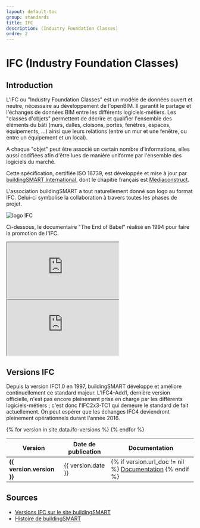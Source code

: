 ```yaml
---
layout: default-toc
group: standards
title: IFC
description: (Industry Foundation Classes)
ordre: 2
---
```


# IFC (Industry Foundation Classes)

## Introduction

L'IFC ou "Industry Foundation Classes" est un modèle de données ouvert et neutre, nécessaire au développement de l'openBIM. Il garantit le partage et l'échanges de données BIM entre les différents logiciels-métiers. Les "classes d'objets" permettent de décrire et qualifier l'ensemble des éléments du bâti (murs, dalles, cloisons, portes, fenêtres, espaces, équipements, ...) ainsi que leurs relations (entre un mur et une fenêtre, ou entre un équipement et un local).

A chaque "objet" peut être associé un certain nombre d'informations, elles aussi codifiées afin d'être lues de manière uniforme par l'ensemble des logiciels du marché.

Cette spécification, certifiée ISO 16739, est développée et mise à jour par [buildingSMART International](http://www.buildingsmart.org/), dont le chapitre français est [Mediaconstruct](http://www.mediaconstruct.fr/).

L'association buildingSMART a tout naturellement donné son logo au format IFC. Celui-ci symbolise la collaboration à travers toutes les phases de projet.

![logo IFC](http://www.buildingsmart.org/wp-content/uploads/2014/11/Full-Logo1.jpg "logo IFC")

Ci-dessous, le documentaire "The End of Babel" réalisé en 1994 pour faire la promotion de l'IFC.

<div class="row">
  <div class="col-md-6">
    <div class="embed-responsive embed-responsive-4by3">
      <iframe class="embed-responsive-item" src="https://www.youtube.com/embed/g_jmGQvr6dQ"></iframe>
    </div>
  </div>
  <div class="col-md-6">
    <div class="embed-responsive embed-responsive-4by3">
      <iframe class="embed-responsive-item" src="https://www.youtube.com/embed/vTyB96O7Xeg"></iframe>
    </div>
  </div>
</div>

## Versions IFC

Depuis la version IFC1.0 en 1997, buildingSMART développe et améliore continuellement ce standard majeur. L'IFC4-Add1, dernière version officielle, n'est pas encore pleinement prise en charge par les différents logiciels-métiers ; c'est donc l'IFC2x3-TC1 qui demeure le standard de fait actuellement. On peut espérer que les échanges IFC4 deviendront pleinement opérationnels durant l'année 2016.

<div class="table-responsive">
  <table class="table table-sm table-hover">
    <thead>
      <tr>
        <th>Version</th>
        <th>Date de publication</th>
        <th>Documentation</th>
      </tr>
    </thead>
    <tbody>
      {% for version in site.data.ifc-versions %}
      <tr {% if version.actuelle == "oui" %}class="table-success"{% endif %}>
        <td><b>{{ version.version }}</b></td>
        <td>{{ version.date }}</td>
        <td>
          {% if version.url_doc != nil %}
          <a href="{{ version.url_doc }}" target="_blank">Documentation</a>
          {% endif %}
        </td>
      </tr>
      {% endfor %}
    </tbody>
  </table>
</div>

## Sources

* [Versions IFC sur le site buildingSMART](http://www.buildingsmart-tech.org/specifications/ifc-releases)
* [Histoire de buildingSMART](http://www.buildingsmart.org/about/about-buildingsmart/history/)
